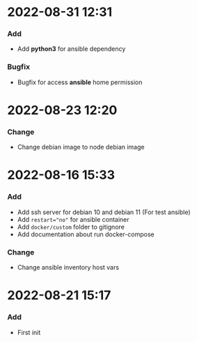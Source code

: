 # 2022-08-31 12:31

### Add

- Add **python3** for ansible dependency

### Bugfix

- Bugfix for access **ansible** home permission

# 2022-08-23 12:20

### Change

- Change debian image to node debian image

# 2022-08-16 15:33

### Add

- Add ssh server for debian 10 and debian 11 (For test ansible)
- Add `restart="no"` for ansible container
- Add `docker/custom` folder to gitignore
- Add documentation about run docker-compose

### Change

- Change ansible inventory host vars

# 2022-08-21 15:17

### Add

- First init

